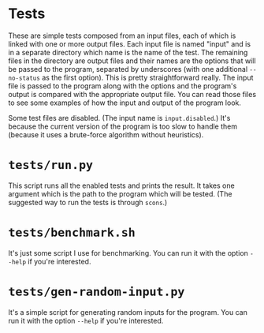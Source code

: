 # Tests

These are simple tests composed from an input files, each of which is linked with one or more output files.
Each input file is named "input" and is in a separate directory which name is the name of the test. The remaining files in the directory are output files and their names are the options that will be passed to the program, separated by underscores (with one additional `--no-status` as the first option).
This is pretty straightforward really. The input file is passed to the program along with the options and the program's output is compared with the appropriate output file.
You can read those files to see some examples of how the input and output of the program look.

Some test files are disabled. (The input name is `input.disabled`.)
It's because the current version of the program is too slow to handle them (because it uses a brute-force algorithm without heuristics).


# `tests/run.py`

This script runs all the enabled tests and prints the result.
It takes one argument which is the path to the program which will be tested.
(The suggested way to run the tests is through `scons`.)


# `tests/benchmark.sh`

It's just some script I use for benchmarking.
You can run it with the option `--help` if you're interested.


# `tests/gen-random-input.py`

It's a simple script for generating random inputs for the program.
You can run it with the option `--help` if you're interested.
